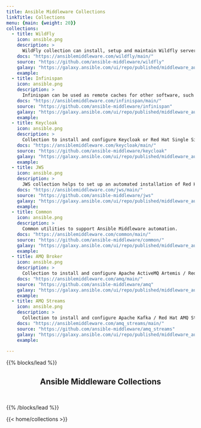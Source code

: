 ```yaml
---
title: Ansible Middleware Collections
linkTitle: Collections
menu: {main: {weight: 20}}
collections:
  - title: WildFly
    icon: ansible.png
    description: >
      WildFly collection can install, setup and maintain Wildfly server using Ansible.
    docs: "https://ansiblemiddleware.com/wildfly/main/"
    source: "https://github.com/ansible-middleware/wildfly"
    galaxy: "https://galaxy.ansible.com/ui/repo/published/middleware_automation/wildfly/"
    example:   
  - title: Infinispan
    icon: ansible.png
    description: >
      Infinispan can be used as remote caches for other software, such as Keycloak or Wildfly.
    docs: "https://ansiblemiddleware.com/infinispan/main/"
    source: "https://github.com/ansible-middleware/infinispan"
    galaxy: "https://galaxy.ansible.com/ui/repo/published/middleware_automation/infinispan/"
    example:
  - title: Keycloak
    icon: ansible.png
    description: >
      Collection to install and configure Keycloak or Red Hat Single Sign-On.
    docs: "https://ansiblemiddleware.com/keycloak/main/"
    source: "https://github.com/ansible-middleware/keycloak"
    galaxy: "https://galaxy.ansible.com/ui/repo/published/middleware_automation/keycloak"
    example:
  - title: JWS
    icon: ansible.png
    description: >
      JWS collection helps to set up an automated installation of Red Hat JBoss Web Server (JWS).
    docs: "https://ansiblemiddleware.com/jws/main/"
    source: "https://github.com/ansible-middleware/jws"
    galaxy: "https://galaxy.ansible.com/ui/repo/published/middleware_automation/jws"
    example:
  - title: Common
    icon: ansible.png
    description: >
      Common utilities to support Ansible Middleware automation.
    docs: "https://ansiblemiddleware.com/common/main/"
    source: "https://github.com/ansible-middleware/common/"
    galaxy: "https://galaxy.ansible.com/ui/repo/published/middleware_automation/common/"
    example:
  - title: AMQ Broker
    icon: ansible.png
    description: >
      Collection to install and configure Apache ActiveMQ Artemis / Red Hat AMQ broker.
    docs: "https://ansiblemiddleware.com/amq/main/"
    source: "https://github.com/ansible-middleware/amq"
    galaxy: "https://galaxy.ansible.com/ui/repo/published/middleware_automation/amq"
    example:
  - title: AMQ Streams
    icon: ansible.png
    description: >
      Collection to install and configure Apache Kafka / Red Hat AMQ Streams.
    docs: "https://ansiblemiddleware.com/amq_streams/main/"
    source: "https://github.com/ansible-middleware/amq_streams"
    galaxy: "https://galaxy.ansible.com/ui/repo/published/middleware_automation/amq_streams"
    example:
  
---
```


{{% blocks/lead %}}

<h2 align="center">Ansible Middleware Collections</h2><br/>

{{% /blocks/lead %}}

{{< home/collections >}}

